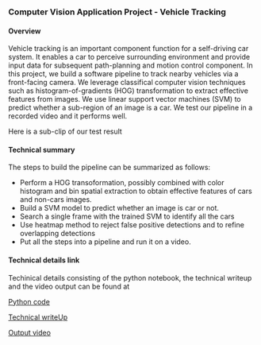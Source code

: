 ### Computer Vision Application Project - Vehicle Tracking

#### Overview

Vehicle tracking is an important component function for a self-driving car system. It enables a car to perceive surrounding environment and provide input data for subsequent path-planning and motion control component. In this project, we build a software pipeline to track nearby vehicles via a front-facing camera. We leverage classifical computer vision techniques such as histogram-of-gradients (HOG) transformation to extract effective features from images. We use linear support vector machines (SVM) to predict whether a sub-region of an image is a car. We test our pipeline in a recorded video and it performs well.

Here is a sub-clip of our test result

#### Technical summary

The steps to build the pipeline can be summarized as follows:

* Perform a HOG transoformation, possibly combined with color histogram and bin spatial extraction to obtain effective features of cars and non-cars images.
* Build a SVM model to predict whether an image is car or not.
* Search a single frame with the trained SVM to identify all the cars
* Use heatmap method to reject false positive detections and to refine overlapping detections
* Put all the steps into a pipeline and run it on a video.


#### Technical details link

Techinical details consisting of the python notebook, the technical writeup and the video output can be found at

[Python code](https://github.com/wenbo5565/AppliedProject_CarDetection/blob/master/Object%20Detection.ipynb)

[Technical writeUp](https://github.com/wenbo5565/AppliedProject_CarDetection/blob/master/ProjectWriteUp.md)

[Output video](https://github.com/wenbo5565/AppliedProject_CarDetection/blob/master/project_output_video_2.mp4)
